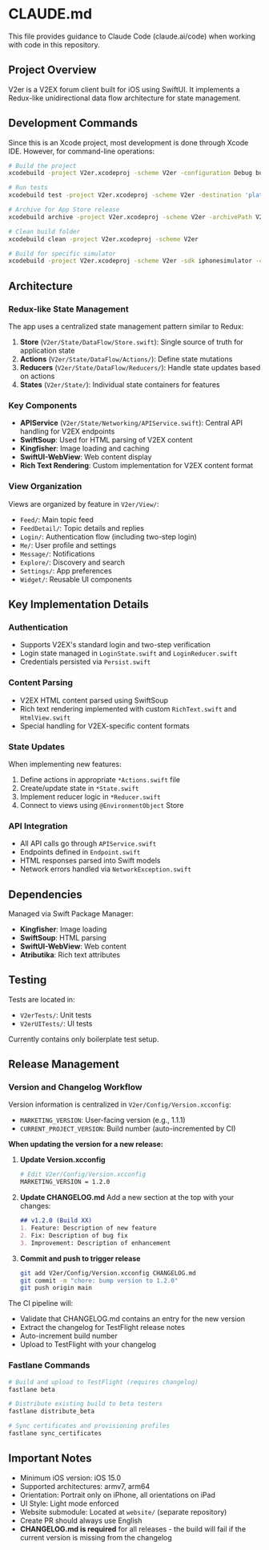 # CLAUDE.md

This file provides guidance to Claude Code (claude.ai/code) when working with code in this repository.

## Project Overview

V2er is a V2EX forum client built for iOS using SwiftUI. It implements a Redux-like unidirectional data flow architecture for state management.

## Development Commands

Since this is an Xcode project, most development is done through Xcode IDE. However, for command-line operations:

```bash
# Build the project
xcodebuild -project V2er.xcodeproj -scheme V2er -configuration Debug build

# Run tests
xcodebuild test -project V2er.xcodeproj -scheme V2er -destination 'platform=iOS Simulator,name=iPhone 14'

# Archive for App Store release
xcodebuild archive -project V2er.xcodeproj -scheme V2er -archivePath V2er.xcarchive

# Clean build folder
xcodebuild clean -project V2er.xcodeproj -scheme V2er

# Build for specific simulator
xcodebuild -project V2er.xcodeproj -scheme V2er -sdk iphonesimulator -configuration Debug
```

## Architecture

### Redux-like State Management

The app uses a centralized state management pattern similar to Redux:

1. **Store** (`V2er/State/DataFlow/Store.swift`): Single source of truth for application state
2. **Actions** (`V2er/State/DataFlow/Actions/`): Define state mutations
3. **Reducers** (`V2er/State/DataFlow/Reducers/`): Handle state updates based on actions
4. **States** (`V2er/State/`): Individual state containers for features

### Key Components

- **APIService** (`V2er/State/Networking/APIService.swift`): Central API handling for V2EX endpoints
- **SwiftSoup**: Used for HTML parsing of V2EX content
- **Kingfisher**: Image loading and caching
- **SwiftUI-WebView**: Web content display
- **Rich Text Rendering**: Custom implementation for V2EX content format

### View Organization

Views are organized by feature in `V2er/View/`:
- `Feed/`: Main topic feed
- `FeedDetail/`: Topic details and replies
- `Login/`: Authentication flow (including two-step login)
- `Me/`: User profile and settings
- `Message/`: Notifications
- `Explore/`: Discovery and search
- `Settings/`: App preferences
- `Widget/`: Reusable UI components

## Key Implementation Details

### Authentication
- Supports V2EX's standard login and two-step verification
- Login state managed in `LoginState.swift` and `LoginReducer.swift`
- Credentials persisted via `Persist.swift`

### Content Parsing
- V2EX HTML content parsed using SwiftSoup
- Rich text rendering implemented with custom `RichText.swift` and `HtmlView.swift`
- Special handling for V2EX-specific content formats

### State Updates
When implementing new features:
1. Define actions in appropriate `*Actions.swift` file
2. Create/update state in `*State.swift`
3. Implement reducer logic in `*Reducer.swift`
4. Connect to views using `@EnvironmentObject` Store

### API Integration
- All API calls go through `APIService.swift`
- Endpoints defined in `Endpoint.swift`
- HTML responses parsed into Swift models
- Network errors handled via `NetworkException.swift`

## Dependencies

Managed via Swift Package Manager:
- **Kingfisher**: Image loading
- **SwiftSoup**: HTML parsing
- **SwiftUI-WebView**: Web content
- **Atributika**: Rich text attributes

## Testing

Tests are located in:
- `V2erTests/`: Unit tests
- `V2erUITests/`: UI tests

Currently contains only boilerplate test setup.

## Release Management

### Version and Changelog Workflow

Version information is centralized in `V2er/Config/Version.xcconfig`:
- `MARKETING_VERSION`: User-facing version (e.g., 1.1.1)
- `CURRENT_PROJECT_VERSION`: Build number (auto-incremented by CI)

**When updating the version for a new release:**

1. **Update Version.xcconfig**
   ```bash
   # Edit V2er/Config/Version.xcconfig
   MARKETING_VERSION = 1.2.0
   ```

2. **Update CHANGELOG.md**
   Add a new section at the top with your changes:
   ```markdown
   ## v1.2.0 (Build XX)
   1. Feature: Description of new feature
   2. Fix: Description of bug fix
   3. Improvement: Description of enhancement
   ```

3. **Commit and push to trigger release**
   ```bash
   git add V2er/Config/Version.xcconfig CHANGELOG.md
   git commit -m "chore: bump version to 1.2.0"
   git push origin main
   ```

The CI pipeline will:
- Validate that CHANGELOG.md contains an entry for the new version
- Extract the changelog for TestFlight release notes
- Auto-increment build number
- Upload to TestFlight with your changelog

### Fastlane Commands

```bash
# Build and upload to TestFlight (requires changelog)
fastlane beta

# Distribute existing build to beta testers
fastlane distribute_beta

# Sync certificates and provisioning profiles
fastlane sync_certificates
```

## Important Notes

- Minimum iOS version: iOS 15.0
- Supported architectures: armv7, arm64
- Orientation: Portrait only on iPhone, all orientations on iPad
- UI Style: Light mode enforced
- Website submodule: Located at `website/` (separate repository)
- Create PR should always use English
- **CHANGELOG.md is required** for all releases - the build will fail if the current version is missing from the changelog